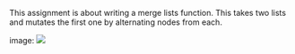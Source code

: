 This assignment is about writing a merge lists function. 
This takes two lists and mutates the first one by alternating nodes from each.

image: ![]('../assets/merge-lists.jpg')
